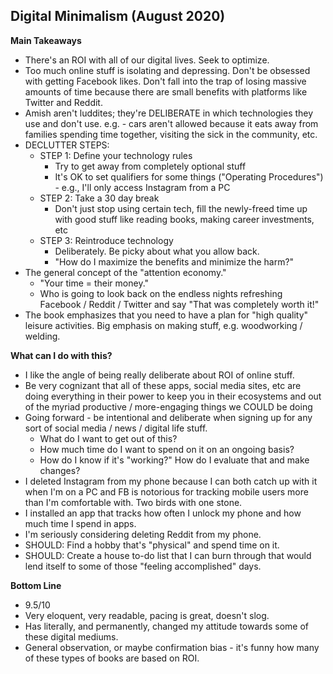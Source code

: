 
## Digital Minimalism (August 2020)

**Main Takeaways**
- There's an ROI with all of our digital lives. Seek to optimize.
- Too much online stuff is isolating and depressing. Don't be obsessed with getting Facebook likes. Don't fall into the trap of losing massive amounts of time because there are small benefits with platforms like Twitter and Reddit.
- Amish aren't luddites; they're DELIBERATE in which technologies they use and don't use. e.g. - cars aren't allowed because it eats away from families spending time together, visiting the sick in the community, etc.
- DECLUTTER STEPS:
	- STEP 1: Define your technology rules
		- Try to get away from completely optional stuff
		- It's OK to set qualifiers for some things ("Operating Procedures") - e.g., I'll only access Instagram from a PC
	- STEP 2: Take a 30 day break
		- Don't just stop using certain tech, fill the newly-freed time up with good stuff like reading books, making career investments, etc
	- STEP 3: Reintroduce technology
		- Deliberately. Be picky about what you allow back.
		- "How do I maximize the benefits and minimize the harm?"
- The general concept of the "attention economy." 
	- "Your time = their money."
	- Who is going to look back on the endless nights refreshing Facebook / Reddit / Twitter and say "That was completely worth it!"
- The book emphasizes that you need to have a plan for "high quality" leisure activities. Big emphasis on making stuff, e.g. woodworking / welding. 

**What can I do with this?**
- I like the angle of being really deliberate about ROI of online stuff.
- Be very cognizant that all of these apps, social media sites, etc are doing everything in their power to keep you in their ecosystems and out of the myriad productive / more-engaging things we COULD be doing
- Going forward - be intentional and deliberate when signing up for any sort of social media / news / digital life stuff.
	- What do I want to get out of this?
	- How much time do I want to spend on it on an ongoing basis?
	- How do I know if it's "working?" How do I evaluate that and make changes?
- I deleted Instagram from my phone because I can both catch up with it when I'm on a PC and FB is notorious for tracking mobile users more than I'm comfortable with. Two birds with one stone.
- I installed an app that tracks how often I unlock my phone and how much time I spend in apps.
- I'm seriously considering deleting Reddit from my phone.
- SHOULD: Find a hobby that's "physical" and spend time on it.
- SHOULD: Create a house to-do list that I can burn through that would lend itself to some of those "feeling accomplished" days.

**Bottom Line**
- 9.5/10
- Very eloquent, very readable, pacing is great, doesn't slog.
- Has literally, and permanently, changed my attitude towards some of these digital mediums.
- General observation, or maybe confirmation bias - it's funny how many of these types of books are based on ROI.
<!--stackedit_data:
eyJoaXN0b3J5IjpbMTQxNjIxODQ2NSwtMTgxNjMwMTg2NCwtMT
A0NjAxODEzOCwtMTk1MDY1MjY2MCwtMTA0MTc5NzkxOSwtNjUw
NTY1MzksMTQ2MDIwMjQxMywtMTA5MjgyMzE2MiwtMTQ5ODQ1OD
I0MywxNDA0Nzk2MzM1LDE3NjgxNzk0ODVdfQ==
-->